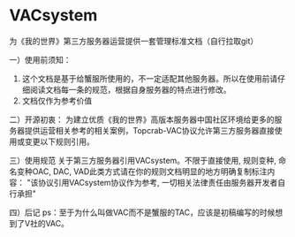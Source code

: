 # VACsystem
为《我的世界》第三方服务器运营提供一套管理标准文档（自行拉取git）

一）使用前须知：
1. 这个文档是基于给蟹服所使用的，不一定适配其他服务器。所以在使用前请仔细阅读文档每一条的规范，根据自身服务器的特点进行修改。
2. 文档仅作为参考价值

二）开源初衷：
为建立优质《我的世界》高版本服务器中国社区环境给更多的服务器提供运营相关参考的相关案例，Topcrab-VAC协议允许第三方服务器直接使用或变更以下规则引用。

三）使用规范
关于第三方服务器引用VACsystem。不限于直接使用, 规则变种, 命名变种OAC, DAC, VAD此类方式请在你的规则文档明显的地方明确复制标注内容：
"该协议引用VACsystem协议作为参考, 一切相关法律责任由服务器开发者自行承担"

四）后记
ps：至于为什么叫做VAC而不是蟹服的TAC，应该是初稿编写的时候想到了V社的VAC。
